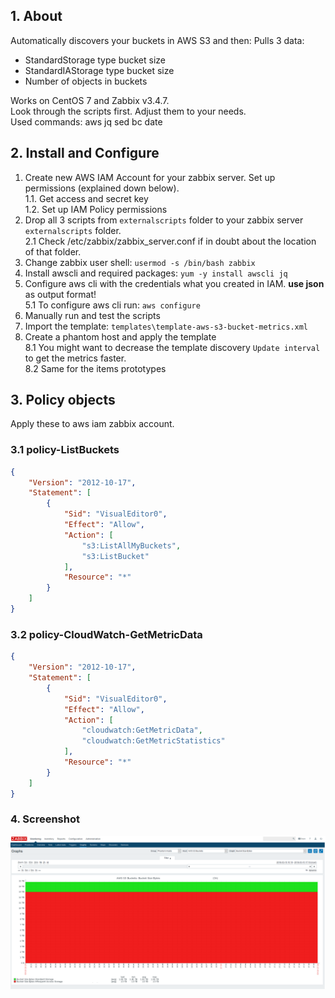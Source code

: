 ## 1. About

Automatically discovers your buckets in AWS S3 and then:
Pulls 3 data:
* StandardStorage type bucket size
* StandardIAStorage type bucket size
* Number of objects in buckets

Works on CentOS 7 and Zabbix v3.4.7.  
Look through the scripts first. Adjust them to your needs.  
Used commands: aws jq sed bc date  

## 2. Install and Configure

1. Create new AWS IAM Account for your zabbix server. Set up permissions (explained down below).  
  1.1. Get access and secret key  
  1.2. Set up IAM Policy permissions  
2. Drop all 3 scripts from `externalscripts` folder to your zabbix server `externalscripts` folder.  
  2.1 Check /etc/zabbix/zabbix_server.conf if in doubt about the location of that folder.
3. Change zabbix user shell: `usermod -s /bin/bash zabbix`
4. Install awscli and required packages: `yum -y install awscli jq`
5. Configure aws cli with the credentials what you created in IAM. **use json** as output format!  
   5.1 To configure aws cli run: `aws configure`
6. Manually run and test the scripts
7. Import the template: `templates\template-aws-s3-bucket-metrics.xml`
8. Create a phantom host and apply the template  
  8.1 You might want to decrease the template discovery `Update interval` to get the metrics faster.  
  8.2 Same for the items prototypes  

## 3. Policy objects

Apply these to aws iam zabbix account.

### 3.1 policy-ListBuckets

```json
{
    "Version": "2012-10-17",
    "Statement": [
        {
            "Sid": "VisualEditor0",
            "Effect": "Allow",
            "Action": [
                "s3:ListAllMyBuckets",
                "s3:ListBucket"
            ],
            "Resource": "*"
        }
    ]
}
```

### 3.2 policy-CloudWatch-GetMetricData

```json
{
    "Version": "2012-10-17",
    "Statement": [
        {
            "Sid": "VisualEditor0",
            "Effect": "Allow",
            "Action": [
                "cloudwatch:GetMetricData",
                "cloudwatch:GetMetricStatistics"
            ],
            "Resource": "*"
        }
    ]
}
```

### 4. Screenshot

![graph1.png](src/graph1.png)
